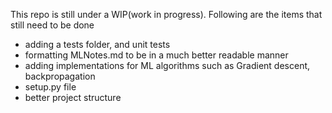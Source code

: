 This repo is still under a WIP(work in progress). Following are the items that still need to be done

- adding a tests folder, and unit tests
- formatting MLNotes.md to be in a much better readable manner
- adding implementations for ML algorithms such as Gradient descent, backpropagation
- setup.py file
- better project structure